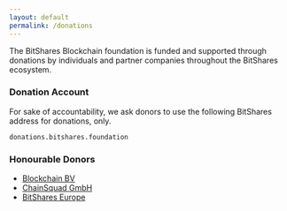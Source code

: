 ```yaml
---
layout: default
permalink: /donations
---
```


The BitShares Blockchain foundation is funded and supported through
donations by individuals and partner companies throughout the BitShares
ecosystem.

### Donation Account

For sake of accountability, we ask donors to use the following BitShares
address for donations, only.

    donations.bitshares.foundation

### Honourable Donors

* [Blockchain BV](http://blockchainbv.com)
* [ChainSquad GmbH](http://chainsquad.com)
* [BitShares Europe](http://bitshares.eu)

